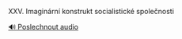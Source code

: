 
XXV. Imaginární konstrukt socialistické společnosti

[🔊 Poslechnout audio](/data/7-paragraphs/audio/chapter_139/para_005-XXV-Imaginrn-konstrukt-socialistick-spolenost.mp3)
